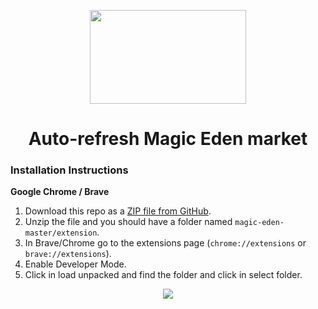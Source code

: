 <p align="center">
  <img src="https://play-lh.googleusercontent.com/iqnKRoO9utRVGFQlVJMJX4orUFzZsU41hVKRCXI4m8djHDAhbBppaCqX23laLIMldxXu=w600-h300-pc0xffffff-pd" width="250" height="150"/>
</p>

<h1 align="center">Auto-refresh Magic Eden market</h1>


### Installation Instructions
**Google Chrome / Brave**
1. Download this repo as a [ZIP file from GitHub](https://github.com/trytocatcharg/magic-eden/archive/refs/heads/master.zip).
1. Unzip the file and you should have a folder named `magic-eden-master/extension`.
1. In Brave/Chrome go to the extensions page (`chrome://extensions` or `brave://extensions`).
1. Enable Developer Mode.
1. Click in load unpacked and find the folder and click in select folder.

<p align="center">
  <img src="https://github.com/trytocatcharg/magic-eden/blob/master/magic_eden.gif"/>
</p>

